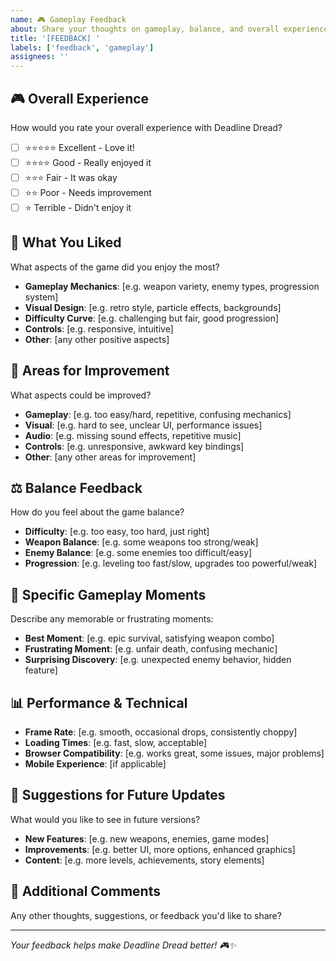 ```yaml
---
name: 🎮 Gameplay Feedback
about: Share your thoughts on gameplay, balance, and overall experience
title: '[FEEDBACK] '
labels: ['feedback', 'gameplay']
assignees: ''
---
```


## 🎮 Overall Experience
How would you rate your overall experience with Deadline Dread?
- [ ] ⭐⭐⭐⭐⭐ Excellent - Love it!
- [ ] ⭐⭐⭐⭐ Good - Really enjoyed it
- [ ] ⭐⭐⭐ Fair - It was okay
- [ ] ⭐⭐ Poor - Needs improvement
- [ ] ⭐ Terrible - Didn't enjoy it

## 🎯 What You Liked
What aspects of the game did you enjoy the most?
- **Gameplay Mechanics**: [e.g. weapon variety, enemy types, progression system]
- **Visual Design**: [e.g. retro style, particle effects, backgrounds]
- **Difficulty Curve**: [e.g. challenging but fair, good progression]
- **Controls**: [e.g. responsive, intuitive]
- **Other**: [any other positive aspects]

## 🔧 Areas for Improvement
What aspects could be improved?
- **Gameplay**: [e.g. too easy/hard, repetitive, confusing mechanics]
- **Visual**: [e.g. hard to see, unclear UI, performance issues]
- **Audio**: [e.g. missing sound effects, repetitive music]
- **Controls**: [e.g. unresponsive, awkward key bindings]
- **Other**: [any other areas for improvement]

## ⚖️ Balance Feedback
How do you feel about the game balance?
- **Difficulty**: [e.g. too easy, too hard, just right]
- **Weapon Balance**: [e.g. some weapons too strong/weak]
- **Enemy Balance**: [e.g. some enemies too difficult/easy]
- **Progression**: [e.g. leveling too fast/slow, upgrades too powerful/weak]

## 🎲 Specific Gameplay Moments
Describe any memorable or frustrating moments:
- **Best Moment**: [e.g. epic survival, satisfying weapon combo]
- **Frustrating Moment**: [e.g. unfair death, confusing mechanic]
- **Surprising Discovery**: [e.g. unexpected enemy behavior, hidden feature]

## 📊 Performance & Technical
- **Frame Rate**: [e.g. smooth, occasional drops, consistently choppy]
- **Loading Times**: [e.g. fast, slow, acceptable]
- **Browser Compatibility**: [e.g. works great, some issues, major problems]
- **Mobile Experience**: [if applicable]

## 🎯 Suggestions for Future Updates
What would you like to see in future versions?
- **New Features**: [e.g. new weapons, enemies, game modes]
- **Improvements**: [e.g. better UI, more options, enhanced graphics]
- **Content**: [e.g. more levels, achievements, story elements]

## 📝 Additional Comments
Any other thoughts, suggestions, or feedback you'd like to share?

---
*Your feedback helps make Deadline Dread better! 🎮✨* 